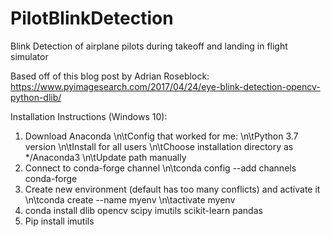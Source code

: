# PilotBlinkDetection
Blink Detection of airplane pilots during takeoff and landing in flight simulator  
  
Based off of this blog post by Adrian Roseblock:  
https://www.pyimagesearch.com/2017/04/24/eye-blink-detection-opencv-python-dlib/  

Installation Instructions (Windows 10):
1. Download Anaconda
    \n\tConfig that worked for me: 
    \n\tPython 3.7 version
    \n\tInstall for all users
    \n\tChoose installation directory as */Anaconda3
    \n\tUpdate path manually
2. Connect to conda-forge channel
    \n\tconda config --add channels conda-forge 
3. Create new environment (default has too many conflicts) and activate it
    \n\tconda create --name myenv
    \n\tactivate myenv
4. conda install dlib opencv scipy imutils scikit-learn pandas
5. Pip install imutils
